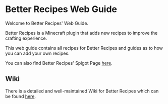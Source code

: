 # Better Recipes Web Guide
Welcome to Better Recipes' Web Guide.<br>

Better Recipes is a Minecraft plugin that adds new recipes to improve the crafting experience. <br>

This web guide contains all recipes for Better Recipes and guides as to how you can add your own recipes. <br>

You can also find Better Recipes' Spigot Page [here](https://www.spigotmc.org/resources/better-recipes.70417/). 

## Wiki
There is a detailed and well-maintained Wiki for Better Recipes which can be found [here](https://github.com/whatusernameisleft/BetterRecipes/wiki).

